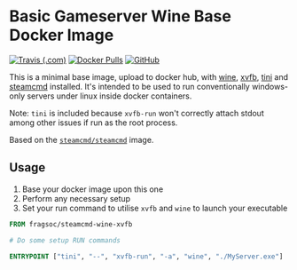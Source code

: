 # Basic Gameserver Wine Base Docker Image

<a href="https://travis-ci.com/github/FragSoc/steamcmd-wine-xvfb-docker"><img alt="Travis (.com)" src="https://img.shields.io/travis/com/FragSoc/steamcmd-wine-xvfb-docker?style=flat-square"/></a>
<a href="https://hub.docker.com/r/fragsoc/steamcmd-wine-xvfb"><img alt="Docker Pulls" src="https://img.shields.io/docker/pulls/fragsoc/steamcmd-wine-xvfb?style=flat-square"/></a>
<a href="https://github.com/FragSoc/steamcmd-wine-xvfb-docker"><img alt="GitHub" src="https://img.shields.io/github/license/FragSoc/steamcmd-wine-xvfb-docker?style=flat-square"/></a>

This is a minimal base image, upload to docker hub, with [wine](https://www.winehq.org/), [xvfb](https://www.x.org/releases/X11R7.6/doc/man/man1/Xvfb.1.xhtml), [tini](https://github.com/krallin/tini) and [steamcmd](https://developer.valvesoftware.com/wiki/SteamCMD) installed.
It's intended to be used to run conventionally windows-only servers under linux inside docker containers.

Note: `tini` is included because `xvfb-run` won't correctly attach stdout among other issues if run as the root process.

Based on the [`steamcmd/steamcmd`](https://hub.docker.com/r/steamcmd/steamcmd) image.

## Usage

1. Base your docker image upon this one
1. Perform any necessary setup
1. Set your run command to utilise `xvfb` and `wine` to launch your executable

```dockerfile
FROM fragsoc/steamcmd-wine-xvfb

# Do some setup RUN commands

ENTRYPOINT ["tini", "--", "xvfb-run", "-a", "wine", "./MyServer.exe"]
```
